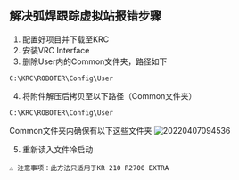 ## 解决弧焊跟踪虚拟站报错步骤

1. 配置好项目并下载至KRC
2. 安装VRC Interface
3. 删除User内的Common文件夹，路径如下

```
C:\KRC\ROBOTER\Config\User
```

4. 将附件解压后拷贝至以下路径（Common文件夹）

```
C:\KRC\ROBOTER\Config\User
```

Common文件夹内确保有以下这些文件夹
![20220407094536](https://cdn.jsdelivr.net/gh/lbwds/cloud-img@main/VSCode/20220407094536.png)

5. 重新读入文件冷启动
```
⚠️ 注意事项：此方法只适用于KR 210 R2700 EXTRA
```
